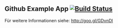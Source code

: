 ## Github Example App [![Build Status](https://travis-ci.org/invader35/GithubApp.svg?branch=master)](https://travis-ci.org/invader35/GithubApp)

Für weitere Informationen siehe: http://goo.gl/GDvnDl
